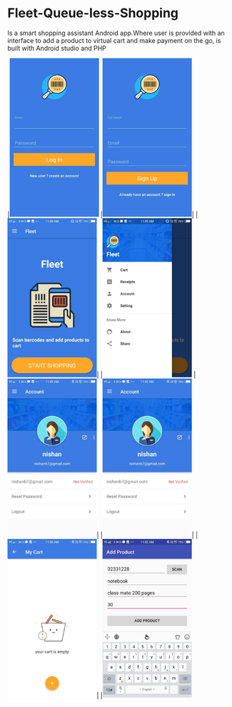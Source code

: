 # Fleet-Queue-less-Shopping
Is a smart shopping assistant Android app.Where user is provided with an interface to add a product to virtual cart and make payment on the go, is built with Android studio and PHP 



|<img src="https://github.com/nishanb/Fleet-Queue-less-Shopping/blob/master/screenshots/screen%20(2).jpg" alt="drawing" width="200"/>
|<img src="https://github.com/nishanb/Fleet-Queue-less-Shopping/blob/master/screenshots/screen%20(3).jpg" alt="drawing" width="200"/>|
|<img src="https://github.com/nishanb/Fleet-Queue-less-Shopping/blob/master/screenshots/screen%20(4).jpg" alt="drawing" width="200"/>|
|<img src="https://github.com/nishanb/Fleet-Queue-less-Shopping/blob/master/screenshots/screen%20(5).jpg" alt="drawing" width="200"/>
|<img src="https://github.com/nishanb/Fleet-Queue-less-Shopping/blob/master/screenshots/screen%20(6).jpg" alt="drawing" width="200"/>|
|<img src="https://github.com/nishanb/Fleet-Queue-less-Shopping/blob/master/screenshots/screen%20(7).jpg" alt="drawing" width="200"/>|
|<img src="https://github.com/nishanb/Fleet-Queue-less-Shopping/blob/master/screenshots/screen%20(8).jpg" alt="drawing" width="200"/>|
|<img src="https://github.com/nishanb/Fleet-Queue-less-Shopping/blob/master/screenshots/screen%20(1).jpg" alt="drawing" width="200"/>
